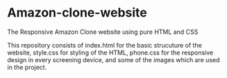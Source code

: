 # Amazon-clone-website
The Responsive Amazon Clone website using pure HTML and CSS

This repository consists of index.html for the basic strucuture of the website, style.css for styling of the HTML, phone.css for the responsive design in every screening device, and some of the images which are used in the project.

